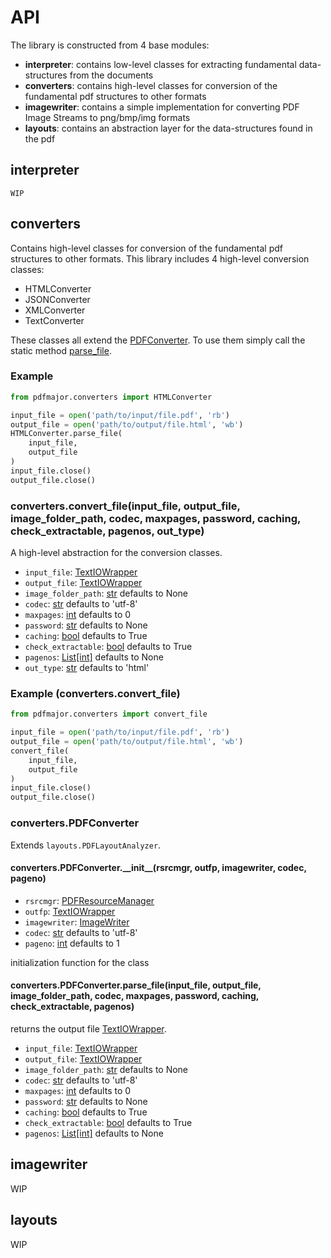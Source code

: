 # API

The library is constructed from 4 base modules:

 * **interpreter**: contains low-level classes for extracting fundamental data-structures from the documents
 * **converters**: contains high-level classes for conversion of the fundamental pdf structures to other formats
 * **imagewriter**: contains a simple implementation for converting PDF Image Streams to png/bmp/img formats
 * **layouts**: contains an abstraction layer for the data-structures found in the pdf

## interpreter
    WIP

## converters

Contains high-level classes for conversion of the fundamental pdf structures to other formats. This library includes 4 high-level conversion classes:

- HTMLConverter
- JSONConverter
- XMLConverter
- TextConverter

These classes all extend the [PDFConverter](#converters.PDFConverter). To use them simply call the static method [parse_file](#converterspdfconverterparse_fileinput_file-output_file-image_folder_path-codec-maxpages-password-caching-check_extractable-pagenos).

### Example

```py
from pdfmajor.converters import HTMLConverter

input_file = open('path/to/input/file.pdf', 'rb')
output_file = open('path/to/output/file.html', 'wb')
HTMLConverter.parse_file(
    input_file,
    output_file
)
input_file.close()
output_file.close()
```

### converters.convert_file(input_file, output_file, image_folder_path, codec, maxpages, password, caching, check_extractable, pagenos, out_type)

A high-level abstraction for the conversion classes.

- `input_file`: [TextIOWrapper](https://docs.python.org/3/library/io.html#io.TextIOWrapper) 
- `output_file`: [TextIOWrapper](https://docs.python.org/3/library/io.html#io.TextIOWrapper) 
- `image_folder_path`: [str](#) defaults to None
- `codec`: [str](#) defaults to 'utf-8'
- `maxpages`: [int](#) defaults to 0 
- `password`: [str](#) defaults to None 
- `caching`: [bool](#) defaults to True 
- `check_extractable`: [bool](#) defaults to True
- `pagenos`: [List[int]](#) defaults to None
- `out_type`: [str](#) defaults to 'html'

### Example (converters.convert_file)

```py
from pdfmajor.converters import convert_file

input_file = open('path/to/input/file.pdf', 'rb')
output_file = open('path/to/output/file.html', 'wb')
convert_file(
    input_file,
    output_file
)
input_file.close()
output_file.close()
```

### converters.PDFConverter

Extends `layouts.PDFLayoutAnalyzer`.

#### converters.PDFConverter.\_\_init\_\_(rsrcmgr, outfp, imagewriter, codec, pageno)

- `rsrcmgr`: [PDFResourceManager](#interpreter.PDFResourceManager)
- `outfp`: [TextIOWrapper](https://docs.python.org/3/library/io.html#io.TextIOWrapper)
- `imagewriter`: [ImageWriter](#imagewriter.ImageWriter)
- `codec`: [str](#) defaults to 'utf-8'
- `pageno`: [int](#) defaults to 1

initialization function for the class

#### converters.PDFConverter.parse_file(input_file, output_file, image_folder_path, codec, maxpages, password, caching, check_extractable, pagenos)

returns the output file [TextIOWrapper](https://docs.python.org/3/library/io.html#io.TextIOWrapper).

- `input_file`: [TextIOWrapper](https://docs.python.org/3/library/io.html#io.TextIOWrapper) 
- `output_file`: [TextIOWrapper](https://docs.python.org/3/library/io.html#io.TextIOWrapper) 
- `image_folder_path`: [str](#) defaults to None
- `codec`: [str](#) defaults to 'utf-8'
- `maxpages`: [int](#) defaults to 0 
- `password`: [str](#) defaults to None 
- `caching`: [bool](#) defaults to True 
- `check_extractable`: [bool](#) defaults to True
- `pagenos`: [List[int]](#) defaults to None

## imagewriter

WIP 

## layouts

WIP 
